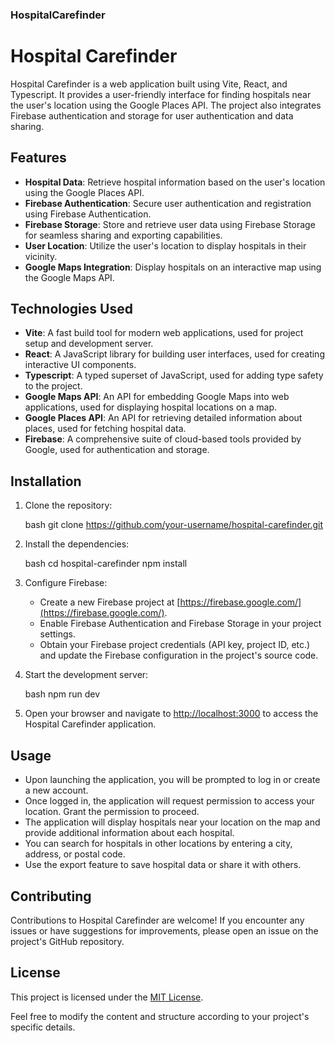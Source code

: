 ### HospitalCarefinder
# Hospital Carefinder

Hospital Carefinder is a web application built using Vite, React, and Typescript. It provides a user-friendly interface for finding hospitals near the user's location using the Google Places API. The project also integrates Firebase authentication and storage for user authentication and data sharing.

## Features

- **Hospital Data**: Retrieve hospital information based on the user's location using the Google Places API.
- **Firebase Authentication**: Secure user authentication and registration using Firebase Authentication.
- **Firebase Storage**: Store and retrieve user data using Firebase Storage for seamless sharing and exporting capabilities.
- **User Location**: Utilize the user's location to display hospitals in their vicinity.
- **Google Maps Integration**: Display hospitals on an interactive map using the Google Maps API.

## Technologies Used

- **Vite**: A fast build tool for modern web applications, used for project setup and development server.
- **React**: A JavaScript library for building user interfaces, used for creating interactive UI components.
- **Typescript**: A typed superset of JavaScript, used for adding type safety to the project.
- **Google Maps API**: An API for embedding Google Maps into web applications, used for displaying hospital locations on a map.
- **Google Places API**: An API for retrieving detailed information about places, used for fetching hospital data.
- **Firebase**: A comprehensive suite of cloud-based tools provided by Google, used for authentication and storage.

## Installation

1. Clone the repository:

   bash
   git clone https://github.com/your-username/hospital-carefinder.git
   

2. Install the dependencies:

   bash
   cd hospital-carefinder
   npm install
   

3. Configure Firebase:

   - Create a new Firebase project at [https://firebase.google.com/](https://firebase.google.com/).
   - Enable Firebase Authentication and Firebase Storage in your project settings.
   - Obtain your Firebase project credentials (API key, project ID, etc.) and update the Firebase configuration in the project's source code.

4. Start the development server:

   bash
   npm run dev
   

5. Open your browser and navigate to [http://localhost:3000](http://localhost:3000) to access the Hospital Carefinder application.

## Usage

- Upon launching the application, you will be prompted to log in or create a new account.
- Once logged in, the application will request permission to access your location. Grant the permission to proceed.
- The application will display hospitals near your location on the map and provide additional information about each hospital.
- You can search for hospitals in other locations by entering a city, address, or postal code.
- Use the export feature to save hospital data or share it with others.

## Contributing

Contributions to Hospital Carefinder are welcome! If you encounter any issues or have suggestions for improvements, please open an issue on the project's GitHub repository.

## License

This project is licensed under the [MIT License](LICENSE).



Feel free to modify the content and structure according to your project's specific details.
